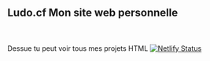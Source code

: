 ## Ludo.cf Mon site web personnelle
<br><br>
Dessue tu peut voir tous mes projets HTML
[![Netlify Status](https://api.netlify.com/api/v1/badges/ab69c113-395b-4e2c-accc-6a17d7e9cc11/deploy-status)](https://app.netlify.com/sites/spoyter/deploys)
